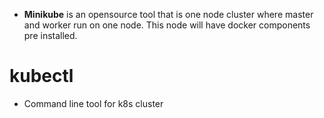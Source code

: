 - **Minikube** is an opensource tool that is one node cluster where master and worker run on one node. This node will have docker components pre installed.

# kubectl
- Command line tool for k8s cluster 